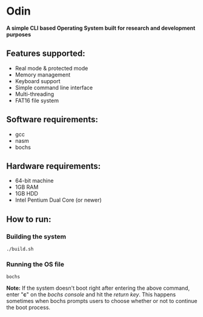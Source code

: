 # Odin
**A simple CLI based Operating System built for research and development purposes**

## Features supported:
- Real mode & protected mode
- Memory management
- Keyboard support
- Simple command line interface
- Multi-threading
- FAT16 file system

## Software requirements:
- gcc
- nasm
- bochs

## Hardware requirements:
- 64-bit machine
- 1GB RAM
- 1GB HDD
- Intel Pentium Dual Core (or newer)

## How to run:

### Building the system
    ./build.sh
### Running the OS file
    bochs

**Note:** If the system doesn't boot right after entering the above command, enter "**c**" on the _bochs console_ and hit the _return key_. This happens sometimes when bochs prompts users to choose whether or not to continue the boot process.
